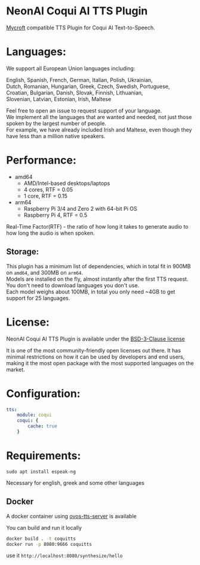 # NeonAI Coqui AI TTS Plugin
[Mycroft](https://mycroft-ai.gitbook.io/docs/mycroft-technologies/mycroft-core/plugins) compatible
TTS Plugin for Coqui AI Text-to-Speech.

# Languages:
We support all European Union languages including:

English, Spanish, French, German, Italian, Polish, Ukrainian, \
Dutch, Romanian, Hungarian, Greek, Czech, Swedish, Portuguese, \
Croatian, Bulgarian, Danish, Slovak, Finnish, Lithuanian, \
Slovenian, Latvian, Estonian, Irish, Maltese

Feel free to open an issue to request support of your language.\
We implement all the languages that are wanted and needed, not just those spoken by the largest number of people.\
For example, we have already included Irish and Maltese, even though they have less than a million native speakers.

# Performance:

 - amd64
    - AMD/Intel-based desktops/laptops
    - 4 cores, RTF = 0.05
    - 1 core,  RTF = 0.15
 - arm64
    - Raspberry Pi 3/4 and Zero 2 with 64-bit Pi OS
    - Raspberry Pi 4, RTF = 0.5

Real-Time Factor(RTF) - the ratio of how long it takes to generate audio to how long the audio is when spoken.

## Storage:

This plugin has a minimum list of dependencies, which in total fit in 900MB on `amd64`, and 300MB on `arm64`.\
Models are installed on the fly, almost instantly after the first TTS request. You don't need to download languages you don't use.\
Each model weighs about 100MB, in total you only need ~4GB to get support for 25 languages.

# License:

NeonAI Coqui AI TTS Plugin is available under the [BSD-3-Clause license](https://github.com/NeonGeckoCom/neon-tts-plugin-coqui/blob/docs/LICENSE.md)

It is one of the most community-friendly open licenses out there. It has minimal restrictions on how it can be used by developers and end users, making it the most open package with the most supported languages on the market.

# Configuration:
```yaml
tts:
    module: coqui
    coqui: {
        cache: true
    }
```
# Requirements:
`sudo apt install espeak-ng`

Necessary for english, greek and some other languages

## Docker

A docker container using [ovos-tts-server](https://github.com/OpenVoiceOS/ovos-tts-server) is available

You can build and run it locally

```bash
docker build . -t coquitts
docker run -p 8080:9666 coquitts
```

use it `http://localhost:8080/synthesize/hello`
